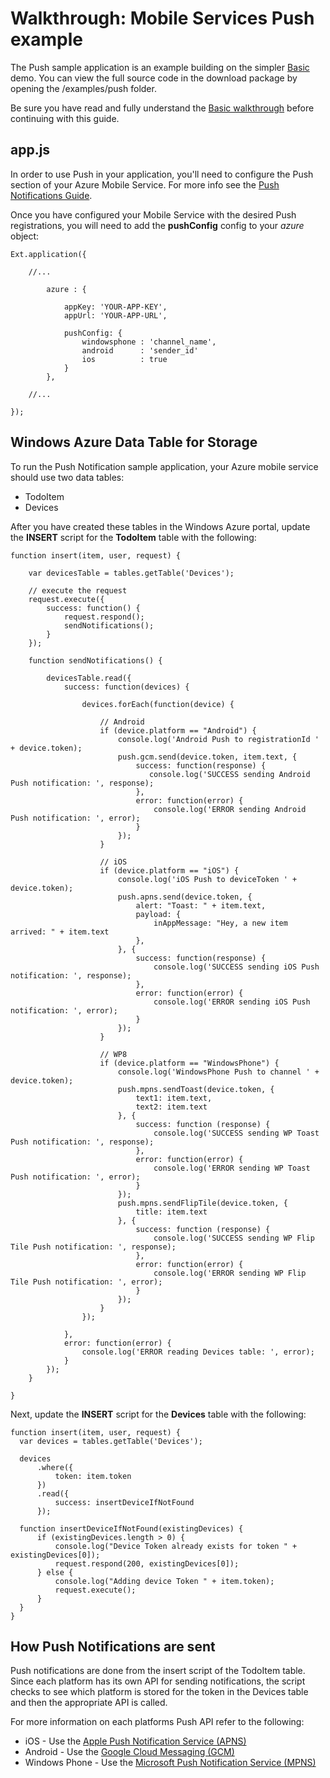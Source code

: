 # Walkthrough: Mobile Services Push example

The Push sample application is an example building on the simpler [Basic](#!/example/Basic) demo.
You can view the full source code in the download package by opening the /examples/push folder.

Be sure you have read and fully understand the [Basic walkthrough](#!/guide/data_basic) before continuing with this guide.

## app.js

In order to use Push in your application, you'll need to configure the Push section of your Azure Mobile Service. For more info see the [Push Notifications Guide](#!/guide/mobile_services_push-section-1).

Once you have configured your Mobile Service with the desired Push registrations, you will need to add the **pushConfig** config to your *azure* object:

    Ext.application({

        //...

            azure : {

                appKey: 'YOUR-APP-KEY',
                appUrl: 'YOUR-APP-URL',

                pushConfig: {
                    windowsphone : 'channel_name',
                    android      : 'sender_id'
                    ios          : true
                }
            },

        //...

    });

## Windows Azure Data Table for Storage

To run the Push Notification sample application, your Azure mobile service should use two data tables:

  * TodoItem
  * Devices

After you have created these tables in the Windows Azure portal, update the **INSERT** script for the **TodoItem** table with the following:

    function insert(item, user, request) {

        var devicesTable = tables.getTable('Devices');

        // execute the request
        request.execute({
            success: function() {
                request.respond();
                sendNotifications();
            }
        });

        function sendNotifications() {

            devicesTable.read({
                success: function(devices) {

                    devices.forEach(function(device) {

                        // Android
                        if (device.platform == "Android") {
                            console.log('Android Push to registrationId ' + device.token);
                            push.gcm.send(device.token, item.text, {
                                success: function(response) {
                                   console.log('SUCCESS sending Android Push notification: ', response);
                                },
                                error: function(error) {
                                    console.log('ERROR sending Android Push notification: ', error);
                                }
                            });
                        }

                        // iOS
                        if (device.platform == "iOS") {
                            console.log('iOS Push to deviceToken ' + device.token);
                            push.apns.send(device.token, {
                                alert: "Toast: " + item.text,
                                payload: {
                                    inAppMessage: "Hey, a new item arrived: " + item.text
                                },
                            }, {
                                success: function(response) {
                                    console.log('SUCCESS sending iOS Push notification: ', response);
                                },
                                error: function(error) {
                                    console.log('ERROR sending iOS Push notification: ', error);
                                }
                            });
                        }

                        // WP8
                        if (device.platform == "WindowsPhone") {
                            console.log('WindowsPhone Push to channel ' + device.token);
                            push.mpns.sendToast(device.token, {
                                text1: item.text,
                                text2: item.text
                            }, {
                                success: function (response) {
                                    console.log('SUCCESS sending WP Toast Push notification: ', response);
                                },
                                error: function(error) {
                                    console.log('ERROR sending WP Toast Push notification: ', error);
                                }
                            });
                            push.mpns.sendFlipTile(device.token, {
                                title: item.text
                            }, {
                                success: function (response) {
                                    console.log('SUCCESS sending WP Flip Tile Push notification: ', response);
                                },
                                error: function(error) {
                                    console.log('ERROR sending WP Flip Tile Push notification: ', error);
                                }
                            });
                        }
                    });

                },
                error: function(error) {
                    console.log('ERROR reading Devices table: ', error);
                }
            });
        }

    }

Next, update the **INSERT** script for the **Devices** table with the following:

    function insert(item, user, request) {
      var devices = tables.getTable('Devices');

      devices
          .where({
              token: item.token
          })
          .read({
              success: insertDeviceIfNotFound
          });

      function insertDeviceIfNotFound(existingDevices) {
          if (existingDevices.length > 0) {
              console.log("Device Token already exists for token " + existingDevices[0]);
              request.respond(200, existingDevices[0]);
          } else {
              console.log("Adding device Token " + item.token);
              request.execute();
          }
      }
    }

## How Push Notifications are sent

Push notifications are done from the insert script of the TodoItem table.  Since each platform has its own API for sending notifications, the script checks to see which platform is stored for the token in the Devices table and then the appropriate API is called.

For more information on each platforms Push API refer to the following:

  * iOS - Use the [Apple Push Notification Service (APNS)](http://msdn.microsoft.com/en-us/library/windowsazure/jj839711.aspx)
  * Android - Use the [Google Cloud Messaging (GCM)](http://msdn.microsoft.com/en-us/library/windowsazure/dn126137.aspx)
  * Windows Phone - Use the [Microsoft Push Notification Service (MPNS)](http://msdn.microsoft.com/en-us/library/windowsazure/jj871025.aspx)

